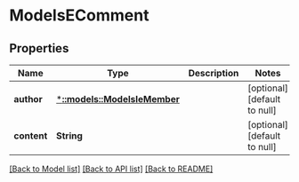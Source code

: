 # ModelsEComment

## Properties
Name | Type | Description | Notes
------------ | ------------- | ------------- | -------------
**author** | [***::models::ModelsIeMember**](models.IEMember.md) |  | [optional] [default to null]
**content** | **String** |  | [optional] [default to null]

[[Back to Model list]](../README.md#documentation-for-models) [[Back to API list]](../README.md#documentation-for-api-endpoints) [[Back to README]](../README.md)


